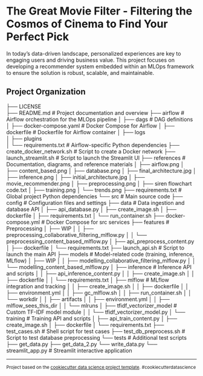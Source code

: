 The Great Movie Filter - Filtering the Cosmos of Cinema to Find Your Perfect Pick
==============================

In today’s data-driven landscape, personalized experiences are key to engaging users and driving business value. This project focuses on developing a recommender system embedded within an MLOps framework to ensure the solution is robust, scalable, and maintainable.


Project Organization
------------
├── LICENSE                     
├── README.md                    # Project documentation and overview
├── airflow                      # Airflow orchestration for the MLOps pipeline
│   ├── dags                   # DAG definitions
│   ├── docker-compose.yaml    # Docker Compose for Airflow
│   ├── dockerfile             # Dockerfile for Airflow container
│   ├── logs                   
│   ├── plugins               
│   └── requirements.txt       # Airflow-specific Python dependencies
├── create_docker_network.sh     # Script to create a Docker network
├── launch_streamlit.sh          # Script to launch the Streamlit UI
├── references                 # Documentation, diagrams, and reference materials
│   ├── airflow.png
│   ├── content_based.png
│   ├── database.png
│   ├── final_architecture.jpg
│   ├── inference.png
│   ├── initial_architecture.jpg
│   ├── movie_recommender.png
│   ├── preprocessing.png
│   ├── siren flowchart code.txt
│   ├── training.png
│   └── trends.png
├── requirements.txt           # Global project Python dependencies
└── src                        # Main source code
    ├── config               # Configuration files and settings
    ├── data                 # Data ingestion and database API
    │   ├── api_database.py
    │   ├── create_image.sh
    │   ├── dockerfile
    │   ├── requirements.txt
    │   └── run_container.sh
    ├── docker-compose.yml   # Docker Compose for src services
    ├── features             # Preprocessing
    │   ├── WIP
    │   │   ├── preprocessing_collaborative_filtering_mlflow.py
    │   │   └── preprocessing_content_based_mlflow.py
    │   ├── api_preprocess_content.py
    │   ├── dockerfile
    │   └── requirements.txt
    ├── launch_api.sh        # Script to launch the main API
    ├── models               # Model-related code (training, inference, MLflow)
    │   ├── WIP
    │   │   ├── modelling_collaborative_filtering_mlflow.py
    │   │   └── modelling_content_based_mlflow.py
    │   ├── inference        # Inference API and scripts
    │   │   ├── api_inference_content.py
    │   │   ├── create_image.sh
    │   │   ├── dockerfile
    │   │   └── requirements.txt
    │   ├── mlflow           # MLflow integration and tracking
    │   │   ├── create_image.sh
    │   │   ├── dockerfile
    │   │   ├── environment.yml
    │   │   ├── gc_mlflow.sh
    │   │   ├── run_container.sh
    │   │   └── workdir
    │   │       ├── artifacts
    │   │       ├── environment.yml
    │   │       ├── mlflow_sees_this_dir
    │   │       └── mlruns
    │   ├── tfidf_vectorizer_model  # Custom TF-IDF model module
    │   │   └── tfidf_vectorizer_model.py
    │   └── training         # Training API and scripts
    │       ├── api_train_content.py
    │       ├── create_image.sh
    │       ├── dockerfile
    │       └── requirements.txt
    ├── test_cases.sh        # Shell script for test cases
    ├── test_db_preprocess.sh # Script to test database preprocessing
    └── tests                # Additional test scripts
        ├── get_data.py
        ├── get_data_2.py
        └── write_data.py
└── streamlit_app.py         # Streamlit interactive application

--------

<p><small>Project based on the <a target="_blank" href="https://drivendata.github.io/cookiecutter-data-science/">cookiecutter data science project template</a>. #cookiecutterdatascience</small></p>
